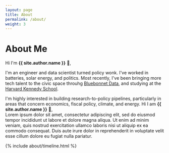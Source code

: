 ```yaml
---
layout: page
title: About
permalink: /about/
weight: 3
---
```


# **About Me**

Hi I'm **{{ site.author.name }}** :wave:,

I'm an engineer and data scientist turned policy wonk. I've worked in batteries, solar energy, and politics. Most recently, I've been bringing more tech talent to the civic space throuhg [Bluebonnet Data](www.bluebonnetdata.org), and studying at the [Harvard Kennedy School](https://www.hks.harvard.edu/).

I'm highly interested in building research-to-policy pipelines, particularly in areas that concern economics, fiscal policy, climate, and energy.
Hi I am **{{ site.author.name }}** :wave:,<br>
Lorem ipsum dolor sit amet, consectetur adipiscing elit, sed do eiusmod tempor incididunt ut labore et dolore magna aliqua. Ut enim ad minim veniam, quis nostrud exercitation ullamco laboris nisi ut aliquip ex ea commodo consequat. Duis aute irure dolor in reprehenderit in voluptate velit esse cillum dolore eu fugiat nulla pariatur.

<div class="row">
{% include about/timeline.html %}
</div>
